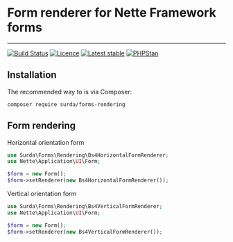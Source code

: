 # Form renderer for Nette Framework forms

-----

[![Build Status](https://travis-ci.org/surda/forms-rendering.svg?branch=master)](https://travis-ci.org/surda/forms-rendering)
[![Licence](https://img.shields.io/packagist/l/surda/forms-rendering.svg?style=flat-square)](https://packagist.org/packages/surda/forms-rendering)
[![Latest stable](https://img.shields.io/packagist/v/surda/forms-rendering.svg?style=flat-square)](https://packagist.org/packages/surda/forms-rendering)
[![PHPStan](https://img.shields.io/badge/PHPStan-enabled-brightgreen.svg?style=flat)](https://github.com/phpstan/phpstan)


## Installation

The recommended way to is via Composer:

```
composer require surda/forms-rendering
```

## Form rendering

Horizontal orientation form

```php
use Surda\Forms\Rendering\Bs4HorizontalFormRenderer;
use Nette\Application\UI\Form;

$form = new Form();
$form->setRenderer(new Bs4HorizontalFormRenderer());
```

Vertical  orientation form

```php
use Surda\Forms\Rendering\Bs4VerticalFormRenderer;
use Nette\Application\UI\Form;

$form = new Form();
$form->setRenderer(new Bs4VerticalFormRenderer());
```
